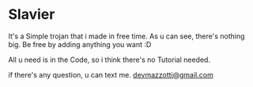 # Slavier
It's a Simple trojan that i made in free time.
As u can see, there's nothing big. Be free by adding anything you want :D

All u need is in the Code, so i think there's no Tutorial needed.

if there's any question, u can text me.
devmazzotti@gmail.com
